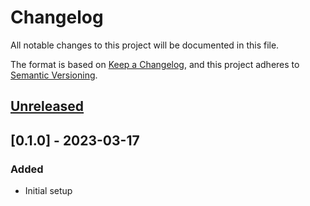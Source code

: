 
# Changelog

All notable changes to this project will be documented in this file.

The format is based on [Keep a Changelog](https://keepachangelog.com/en/1.1.0/),
and this project adheres to [Semantic Versioning](https://semver.org/spec/v2.0.0.html).

## [Unreleased]

## [0.1.0] - 2023-03-17

### Added

- Initial setup

[unreleased]: https://github.com/sauljabin/changeloggh/compare/v0.0.1...HEAD
[0.0.1]: https://github.com/sauljabin/changeloggh/releases/tag/v0.0.1